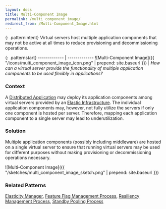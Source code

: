 ```yaml
---
layout: docs
title: Multi-Component Image
permalink: /multi_component_image/
redirect_from: /Multi-Component_Image.html
---
```


{: .patternintent}
Virtual servers host multiple application components that may not be active at all times to reduce provisioning and decommissioning operations.

{: .patternstart}
------------- | -------------
![Multi-Component Image]({{ "/icons/multi_component_image_icon.png" | prepend: site.baseurl }})  | *How can a virtual server provide the functionality of multiple application components to be used flexibly in applications?*

### Context
A [Distributed Application](/distributed_application/) may deploy its application components among virtual servers provided by an [Elastic Infrastructure](/elastic_infrastructure/). The individual application components may, however, not fully utilize the servers if only one component is hosted per server. Therefore, mapping each application component to a single server may lead to underutilization.

### Solution
Multiple application components (possibly including middleware) are hosted on a single virtual server to ensure that running virtual servers may be used for different purposes without making provisioning or decommissioning operations necessary.
 
![Multi-Component Image]({{ "/sketches/multi_component_image_sketch.png" | prepend: site.baseurl }})

### Related Patterns
[Elasticity Manager](/elasticity_manager/), [Feature Flag Management Process](/feature_flag_management_process/), [Resiliency Management Process](/resiliency_management_process/), [Standby Pooling Process](/standby_pooling_process/)